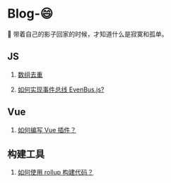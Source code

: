 # Blog-😄

🤞 带着自己的影子回家的时候，才知道什么是寂寞和孤单。

## JS

1. [数组去重](https://github.com/xxj95719/Blog/blob/master/doc/js/array-deduplication.md)

2. [如何实现事件总线 EvenBus.js?](https://github.com/xxj95719/Blog/blob/master/doc/js/evenbus.md)

## Vue

1. [如何编写 Vue 插件？](https://github.com/xxj95719/Blog/blob/master/doc/vue/vue-plugin.md)

## 构建工具

1. [如何使用 rollup 构建代码？](https://github.com/xxj95719/Blog/blob/master/doc/buildTool/rollup.md)
